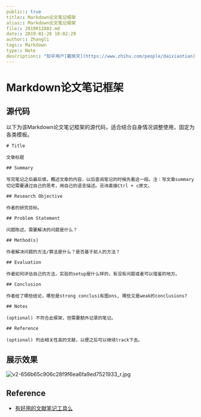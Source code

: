 ```yaml
---
public:: true  
title:: Markdown论文笔记框架  
alias:: Markdown论文笔记框架  
file:: 2019012802.md  
date:: 2019-01-28 10:02:29  
author:: Zhangli  
tags:: Markdown  
type:: Note  
description:: "知乎用户[戴晓天](https://www.zhihu.com/people/daixiaotian)提供的Markdown论文笔记框架，为各类模板提供了很好的思路。"  
---
```


# Markdown论文笔记框架

## 源代码

以下为该Markdown论文笔记框架的源代码，适合结合自身情况调整使用，固定为各类模板。

```
# Title

文章标题

## Summary

写完笔记之后最后填，概述文章的内容，以后查阅笔记的时候先看这一段。注：写文章summary切记需要通过自己的思考，用自己的语言描述。忌讳直接Ctrl + c原文。

## Research Objective

作者的研究目标。

## Problem Statement

问题陈述，需要解决的问题是什么？

## Method(s)

作者解决问题的方法/算法是什么？是否基于前人的方法？

## Evaluation

作者如何评估自己的方法，实验的setup是什么样的，有没有问题或者可以借鉴的地方。

## Conclusion

作者给了哪些结论，哪些是strong conclusi有图ons, 哪些又是weak的conclusions?

## Notes

(optional) 不符合此框架，但需要额外记录的笔记。

## Reference

(optional) 列出相关性高的文献，以便之后可以继续track下去。
```
## 展示效果

![v2-656b65c906c28f9f6ea6fa9ed7521933_r.jpg](https://pic3.zhimg.com/v2-656b65c906c28f9f6ea6fa9ed7521933_r.jpg?source=1940ef5c)

## Reference

- [有好用的文献笔记工具么](https://www.zhihu.com/question/21151769/answer/142802496)
